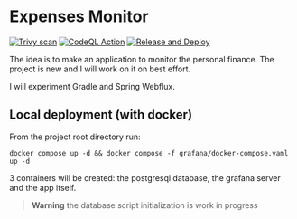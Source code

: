 # Expenses Monitor
[![Trivy scan](https://github.com/and-mora/expenses-monitor/actions/workflows/trivy.yml/badge.svg?branch=master)](https://github.com/and-mora/expenses-monitor/actions/workflows/trivy.yml)
[![CodeQL Action](https://github.com/and-mora/expenses-monitor/actions/workflows/codeql_analysis.yml/badge.svg?branch=master)](https://github.com/and-mora/expenses-monitor/actions/workflows/codeql_analysis.yml)
[![Release and Deploy](https://github.com/and-mora/expenses-monitor/actions/workflows/release-deploy.yml/badge.svg?branch=master)](https://github.com/and-mora/expenses-monitor/actions/workflows/release-deploy.yml)

The idea is to make an application to monitor the personal finance.
The project is new and I will work on it on best effort.

I will experiment Gradle and Spring Webflux.

## Local deployment (with docker)
From the project root directory run:
```
docker compose up -d && docker compose -f grafana/docker-compose.yaml up -d
```
3 containers will be created: the postgresql database, the grafana server and the app itself.

> **Warning**
the database script initialization is work in progress
